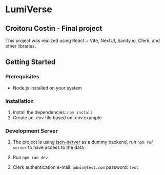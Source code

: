 # LumiVerse

## Croitoru Costin - Final project

This project was realized using React + Vite, NextUI, Sanity.io, Clerk, and other libraries.

## Getting Started

### Prerequisites

- Node.js installed on your system

### Installation

1. Install the dependencies: `npm install`
2. Create an .env file based on .env.example

### Development Server

1. The project is using [json-server](https://github.com/typicode/json-server) as a dummy backend, run `npm run server`
   to have access to the data

2. Run `npm run dev`

3. Clerk authentication e-mail: `admin@test.com`
   password: `test`
